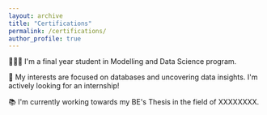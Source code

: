 ```yaml
---
layout: archive
title: "Certifications"
permalink: /certifications/
author_profile: true
---
```


👨🏻‍💻 I'm a final year student in Modelling and Data Science program.

🔬 My interests are focused on databases and uncovering data insights. I'm actively looking for an internship!

📚 I'm currently working towards my BE's Thesis in the field of XXXXXXXX. 